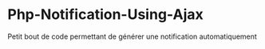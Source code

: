 # Php-Notification-Using-Ajax
Petit bout de code permettant de générer une notification automatiquement 
